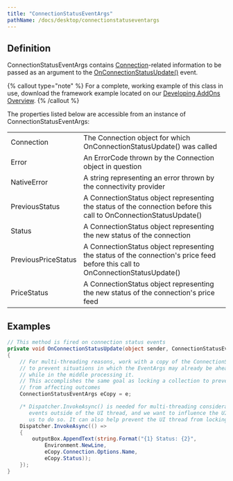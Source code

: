 ```yaml
---
title: "ConnectionStatusEventArgs"
pathName: /docs/desktop/connectionstatuseventargs
---
```


## Definition

ConnectionStatusEventArgs contains [Connection](/docs/desktop/connection)-related information to be passed as an argument to the [OnConnectionStatusUpdate()](/docs/desktop/onconnectionstatusupdate) event.

{% callout type="note" %}
For a complete, working example of this class in use, download the framework example located on our [Developing AddOns Overview](/docs/desktop/addon_development_overview).
{% /callout %}

The properties listed below are accessible from an instance of ConnectionStatusEventArgs:

|  |  |
| --- | --- |
| Connection | The Connection object for which OnConnectionStatusUpdate() was called |
| Error | An ErrorCode thrown by the Connection object in question |
| NativeError | A string representing an error thrown by the connectivity provider |
| PreviousStatus | A ConnectionStatus object representing the status of the connection before this call to OnConnectionStatusUpdate() |
| Status | A ConnectionStatus object representing the new status of the connection  |
| PreviousPriceStatus | A ConnectionStatus object representing the status of the connection's price feed before this call to OnConnectionStatusUpdate() |
| PriceStatus | A ConnectionStatus object representing the new status of the connection's price feed |

## Examples

```csharp
// This method is fired on connection status events
private void OnConnectionStatusUpdate(object sender, ConnectionStatusEventArgs e)
{
    // For multi-threading reasons, work with a copy of the ConnectionStatusEventArgs 
    // to prevent situations in which the EventArgs may already be ahead of us 
    // while in the middle processing it.
    // This accomplishes the same goal as locking a collection to prevent in-flight changes 
    // from affecting outcomes
    ConnectionStatusEventArgs eCopy = e;

    /* Dispatcher.InvokeAsync() is needed for multi-threading considerations. When processing 
       events outside of the UI thread, and we want to influence the UI .InvokeAsync() allows 
       us to do so. It can also help prevent the UI thread from locking up on long operations. */
    Dispatcher.InvokeAsync(() =>
    {
        outputBox.AppendText(string.Format("{1} Status: {2}",
            Environment.NewLine,
            eCopy.Connection.Options.Name,
            eCopy.Status));
    });
}
```
